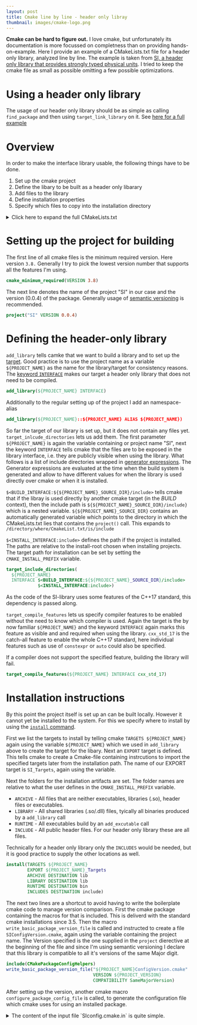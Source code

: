 ```yaml
---
layout: post
title: Cmake line by line - header only libray
thumbnail: images/cmake-logo.png
---
```


**Cmake can be hard to figure out.** I love cmake, but unfortunately its documentation is more focussed on completness than on providing hands-on-example. Here I provide an example of a CMakeLists.txt file for a header only library, analyzed line by line. The example is taken from [SI, a header only library that provides strongly typed physical units](https://github.com/bernedom/SI).
I tried to keep the cmake file as small as possible omitting a few possible optimizations.

# Using a header only library 

The usage of our header only library should be as simple as calling `find_package` and then using `target_link_library` on it. See [here for a full example](https://github.com/bernedom/SI/blob/master/example/CMakeLists.txt)

# Overview

In order to make the interface library usable, the following things have to be done. 

1. Set up the cmake project
1. Define the libary to be built as a header only libarary
1. Add files to the library
1. Define installation properties
1. Specify which files to copy into the installation directory

<details>
<summary markdown="span">
Click here to expand the full CMakeLists.txt
</summary>

```cmake
cmake_minimum_required(VERSION 3.8)

project("SI" VERSION 0.0.4)

add_library(${PROJECT_NAME} INTERFACE)

target_include_directories(
  ${PROJECT_NAME}
  INTERFACE $<BUILD_INTERFACE:${${PROJECT_NAME}_SOURCE_DIR}/include>
            $<INSTALL_INTERFACE:include>)

target_compile_features(${PROJECT_NAME} INTERFACE cxx_std_17)

enable_testing()
add_subdirectory(test)

install(TARGETS ${PROJECT_NAME}
        EXPORT ${PROJECT_NAME}_Targets
        ARCHIVE DESTINATION lib
        LIBRARY DESTINATION lib
        RUNTIME DESTINATION bin
        INCLUDES
        DESTINATION include)

include(CMakePackageConfigHelpers)
write_basic_package_version_file("${PROJECT_NAME}ConfigVersion.cmake"
                                 VERSION ${PROJECT_VERSION}
                                 COMPATIBILITY SameMajorVersion)

configure_package_config_file(
  "${PROJECT_SOURCE_DIR}/cmake/SIConfig.cmake.in"
  "${PROJECT_BINARY_DIR}/${PROJECT_NAME}Config.cmake"
  INSTALL_DESTINATION
  lib/cmake/${PROJECT_NAME})

install(EXPORT ${PROJECT_NAME}_Targets
        FILE ${PROJECT_NAME}Targets.cmake
        NAMESPACE ${PROJECT_NAME}::
        DESTINATION lib/cmake/${PROJECT_NAME})

install(FILES "${PROJECT_BINARY_DIR}/${PROJECT_NAME}Config.cmake"
              "${PROJECT_BINARY_DIR}/${PROJECT_NAME}ConfigVersion.cmake"
        DESTINATION lib/cmake/${PROJECT_NAME})

install(DIRECTORY ${PROJECT_SOURCE_DIR}/include/SI DESTINATION include)
```
</details>

# Setting up the project for building 

The first line of all cmake files is the minimum required version. Here version `3.8.` Generally I try to pick the lowest version number that supports all the features I'm using.

```cmake
cmake_minimum_required(VERSION 3.8)
```

The next line denotes the name of the project "SI" in our case and the version (0.0.4) of the package. Generally usage of [semantic versioning](https://semver.org/) is recommended.

```cmake
project("SI" VERSION 0.0.4)
```

# Defining the header-only library

`add_library` tells camke that we want to build a library and to set up the [target](https://cmake.org/cmake/help/v3.14/manual/cmake-buildsystem.7.html). Good practice is to use the project name as a variable `${PROJECT_NAME}` as the name for the library/target for consistency reasons. The [keyword `INTERFACE`](https://cmake.org/cmake/help/v3.14/manual/cmake-buildsystem.7.html#interface-libraries) makes our target a header only library that does not need to be compiled. 

```cmake
add_library(${PROJECT_NAME} INTERFACE)

```

Additionally to the regular setting up of the project I add an namespace-alias

```cmake
add_library(${PROJECT_NAME}::${PROJECT_NAME} ALIAS ${PROJECT_NAME})
```

So far the target of our library is set up, but it does not contain any files yet. `target_inlcude_directories` lets us add them. The first parameter `${PROJECT_NAME}` is again the variable containing or project name "SI", next the keyword `INTERFACE` tells cmake that the files are to be exposed in the library interface, i.e. they are publicly visible when using the library. What follows is a list of include directories wrapped in [generator expressions](https://cmake.org/cmake/help/v3.14/manual/cmake-generator-expressions.7.html#manual:cmake-generator-expressions(7)). The Generator expressions are evaluated at the time when the build system is generated and allow to have different values for when the library is used directly over cmake or when it is installed. 

`$<BUILD_INTERFACE:${${PROJECT_NAME}_SOURCE_DIR}/include>` tells cmake that if the libray is used directly by another cmake target (in the *BUILD* context), then the include path is `${${PROJECT_NAME}_SOURCE_DIR}/include}` which is a nested variable. `${${PROJECT_NAME}_SOURCE_DIR}` contains an automatically generated variable which points to the directory in which the CMakeLists.txt lies that contains the `project()` call. This expands to `/directory/where/CmakeList.txt/is/include`

`$<INSTALL_INTERFACE:include>` defines the path if the project is installed. The paths are relative to the install-root chosen when installing projects. The target path for installation can be set by setting the `CMAKE_INSTALL_PREFIX` variable. 

```cmake
target_include_directories(
  ${PROJECT_NAME}
  INTERFACE $<BUILD_INTERFACE:${${PROJECT_NAME}_SOURCE_DIR}/include>
            $<INSTALL_INTERFACE:include>)
```

As the code of the SI-library uses some features of the C++17 standard, this dependency is passed along. 

`target_compile_features` lets us specify compiler features to be enabled without the need to know which compiler is used. Again the target is the by now familiar `${PROJECT_NAME}` and the keyword `INTERFACE` again marks this feature as visible and and required when using the library. `cxx_std_17` is the catch-all feature to enable the whole C++17 standard, here individual features such as use of `constexpr` or `auto` could also be specified. 

If a compiler does not support the specified feature, building the library will fail. 


```cmake
target_compile_features(${PROJECT_NAME} INTERFACE cxx_std_17)
```

# Installation instructions

By this point the project itself is set up an can be built locally. However it cannot yet be installed to the system. For this we specify where to install by using the [`install` command](https://cmake.org/cmake/help/latest/command/install.html).

First we list the targets to install by telling cmake `TARGETS ${PROJECT_NAME}` again using the variable `${PROJECT_NAME}` which we used in `add_library` above to create the target for the libary. 
Next an `EXPORT` target is defined.  This tells cmake to create a Cmake-file containing instrcutions to import the specified targets later from the installation path. The name of our EXPORT target is `SI_Targets`, again using the variable. 
 
Next the folders for the installation artifacts are set. The folder names are relative to what the user defines in the `CMAKE_INSTALL_PREFIX` variable.

* `ARCHIVE` - All files that are neither executables, libraries (.so), header files or executables. 
* `LIBRARY` - All shared libraries (.so/.dll) files, tyically all binaries produced by a `add_library` call
* `RUNTIME` - All executables build by an `add_excutable` call
* `INCLUDE` - All public header files. For our header only library these are all files. 
  
 Technically for a header only library only the `INCLUDES` would be needed, but it is good practice to supply the other locations as well. 


```cmake
install(TARGETS ${PROJECT_NAME}
        EXPORT ${PROJECT_NAME}_Targets
        ARCHIVE DESTINATION lib
        LIBRARY DESTINATION lib
        RUNTIME DESTINATION bin
        INCLUDES DESTINATION include)
```

The next two lines are a shortcut to avoid having to write the boilerplate cmake code to manage version comparison. First the cmake package containing the macros for that is included. This is deliverd with the standard cmake installations since 3.5. Then the macro `write_basic_package_version_file` is called and instructed to create a file `SIConfigVersion.cmake`, again using the variable containing the project name. The Version specified is the one supplied in the `project` dierective at the beginning of the file and since I'm using semantic versioning I declare that this library is compatible to all it's versions of the same Major digit. 

```cmake
include(CMakePackageConfigHelpers)
write_basic_package_version_file("${PROJECT_NAME}ConfigVersion.cmake"
                                 VERSION ${PROJECT_VERSION}
                                 COMPATIBILITY SameMajorVersion)
```

After setting up the version, another cmake macro `configure_package_config_file` is called, to generate the configuration file which cmake uses for using an installed package.
<details>
<summary markdown="span">
 The content of the input file `SIconfig.cmake.in` is quite simple.  
</summary>
```cmake
@PACKAGE_INIT@

include("${CMAKE_CURRENT_LIST_DIR}/@PROJECT_NAME@Targets.cmake")
check_required_components("@PROJECT_NAME@")
```

</details>
All the placeholders marked with `@` in the input file are replaced with the explicit values and the file is written to the target .cmake file. 
By specifying `INSTALL_DESTINATION` cmake is told where to place it when creating the installation artifact.  

```cmake
configure_package_config_file(
  "${PROJECT_SOURCE_DIR}/cmake/${PROJECT_NAME}Config.cmake.in"
  "${PROJECT_BINARY_DIR}/${PROJECT_NAME}Config.cmake"
  INSTALL_DESTINATION
  lib/cmake/${PROJECT_NAME})
```

## Selecting targets and files to install

After setting up the configuration for installing the library the targets and files to be installed have to be made known to cmake by using the `install` function. First the file containing the targets is created and copied to the installation folder. The `EXPORT` keyword at the beginning tells cmake to export the installation targets which are defined in the file `SITargets.cmake` which is created in the build folder when building the project to the `DESTINATION` specified. All targets are to be placed in the `NAMESPACE` SI.  

```cmake
install(EXPORT ${PROJECT_NAME}_Targets
        FILE ${PROJECT_NAME}Targets.cmake
        NAMESPACE ${PROJECT_NAME}::
        DESTINATION lib/cmake/${PROJECT_NAME})
```

Since we created cmake file that contain the build configuration as well as information about version compatibilty above, these files are installed to the install folder as well. By providing the `FILES` keyword a list of files is given to be saved in a target folder. 

```cmake
install(FILES "${PROJECT_BINARY_DIR}/${PROJECT_NAME}Config.cmake"
              "${PROJECT_BINARY_DIR}/${PROJECT_NAME}ConfigVersion.cmake"
        DESTINATION lib/cmake/${PROJECT_NAME})
```

Finally the header files are copied to the installation folder. For header only libraries ususally all header files are supplied, so instead of providing individual files the whole include directory is copied. A thing to note here as of cmake 3.12 is that the whole folder specified is copied, not just the contents. 

```cmake
install(DIRECTORY ${PROJECT_SOURCE_DIR}/include/SI DESTINATION include)
```


[the cmake file of the SI library](https://github.com/bernedom/SI/blob/18586fcc0efc269dd2014c7fcf52838e9068558b/CMakeLists.txt)

